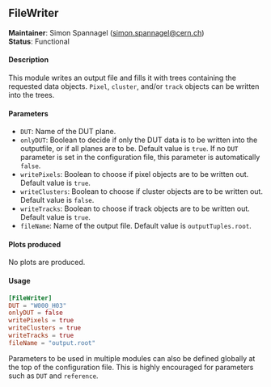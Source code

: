 ## FileWriter
**Maintainer**: Simon Spannagel (<simon.spannagel@cern.ch>)   
**Status**: Functional   

#### Description
This module writes an output file and fills it with trees containing the requested data objects. `Pixel`, `cluster`, and/or `track` objects can be written into the trees.

#### Parameters
* `DUT`: Name of the DUT plane.
* `onlyDUT`: Boolean to decide if only the DUT data is to be written into the outputfile, or if all planes are to be. Default value is `true`. If no `DUT` parameter is set in the configuration file, this parameter is automatically `false`.
* `writePixels`: Boolean to choose if pixel objects are to be written out. Default value is `true`.
* `writeClusters`: Boolean to choose if cluster objects are to be written out. Default value is `false`.
* `writeTracks`: Boolean to choose if track objects are to be written out. Default value is `true`.
* `fileName`: Name of the output file. Default value is `outputTuples.root`.

#### Plots produced
No plots are produced.

#### Usage
```toml
[FileWriter]
DUT = "W000_H03"
onlyDUT = false
writePixels = true
writeClusters = true
writeTracks = true
fileName = "output.root"
```
Parameters to be used in multiple modules can also be defined globally at the top of the configuration file. This is highly encouraged for parameters such as `DUT` and `reference`.
